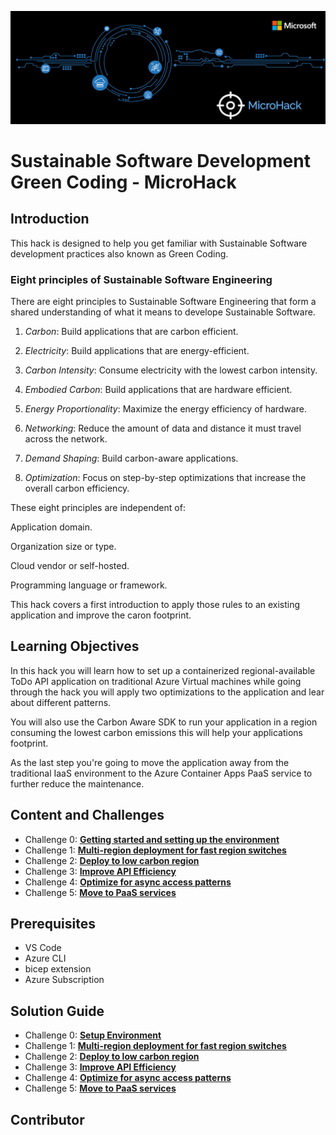![image](./images/MicroHack_Logo_1.png)

# **Sustainable Software Development Green Coding - MicroHack**

## Introduction

This hack is designed to help you get familiar with Sustainable Software development practices also known as Green Coding.

### Eight principles of Sustainable Software Engineering
There are eight principles to Sustainable Software Engineering that form a shared understanding of what it means to develope Sustainable Software.

1. *Carbon*: Build applications that are carbon efficient.

2. *Electricity*: Build applications that are energy-efficient.

3. *Carbon Intensity*: Consume electricity with the lowest carbon intensity.

4. *Embodied Carbon*: Build applications that are hardware efficient.

5. *Energy Proportionality*: Maximize the energy efficiency of hardware.

6. *Networking*: Reduce the amount of data and distance it must travel across the network.

7. *Demand Shaping*: Build carbon-aware applications.

8. *Optimization*: Focus on step-by-step optimizations that increase the overall carbon efficiency.

These eight principles are independent of:

Application domain.

Organization size or type.

Cloud vendor or self-hosted.

Programming language or framework.

This hack covers a first introduction to apply those rules to an existing application and improve the caron footprint.

## Learning Objectives

In this hack you will learn how to set up a containerized regional-available ToDo API application on traditional Azure Virtual machines while going through the hack you will apply two optimizations to the application and lear about different patterns.

You will also use the Carbon Aware SDK to run your application in a region consuming the lowest carbon emissions this will help your applications footprint.

As the last step you're going to move the application away from the traditional IaaS environment to the Azure Container Apps PaaS service to further reduce the maintenance.

## Content and Challenges

* Challenge 0: **[Getting started and setting up the environment](Challenges/00-Pre-Reqs.md)**
* Challenge 1: **[Multi-region deployment for fast region switches](Challenges/01-Multi-Region-Deployment.md)**
* Challenge 2: **[Deploy to low carbon region](Challenges/02-Deploy-Low-Carbon-Region.md)**
* Challenge 3: **[Improve API Efficiency](Challenges/03-Improve-API-Efficiency.md)**
* Challenge 4: **[Optimize for async access patterns](Challenges/04-Optimize-for-async-access-patterns.md)**
* Challenge 5: **[Move to PaaS services](Challenges/05-Move-to-PaaS-Services.md)**

## Prerequisites

* VS Code
* Azure CLI
* bicep extension
* Azure Subscription

## Solution Guide

* Challenge 0: **[Setup Environment](SolutionGuide/00-Pre-Reqs.md)**
* Challenge 1: **[Multi-region deployment for fast region switches](SolutionGuide/01-Multi-Region-Deployment.md)**
* Challenge 2: **[Deploy to low carbon region](SolutionGuide/02-Deploy-Low-Carbon-Region.md)**
* Challenge 3: **[Improve API Efficiency](SolutionGuide/03-Improve-API-Efficiency-solution.md)**
* Challenge 4: **[Optimize for async access patterns](SolutionGuide/04-Optimize-for-async-access-patterns-solution.md)**
* Challenge 5: **[Move to PaaS services](SolutionGuide/05-Move-to-PaaS-Services.md)**

## Contributor
